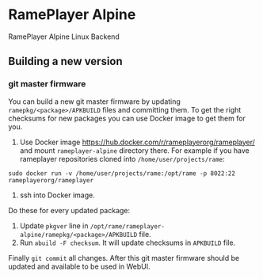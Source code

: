 # RamePlayer Alpine
RamePlayer Alpine Linux Backend

## Building a new version

### git master firmware

You can build a new git master firmware by updating `ramepkg/<package>/APKBUILD` files and committing them. To get the right checksums for new packages you can use Docker image to get them for you.

1. Use Docker image https://hub.docker.com/r/rameplayerorg/rameplayer/ and mount `rameplayer-alpine` directory there. For example if you have rameplayer repositories cloned into `/home/user/projects/rame`:

  ```sudo docker run -v /home/user/projects/rame:/opt/rame -p 8022:22 rameplayerorg/rameplayer```

1. ssh into Docker image.

Do these for every updated package:

1. Update `pkgver` line in `/opt/rame/rameplayer-alpine/ramepkg/<package>/APKBUILD` file.
1. Run `abuild -F checksum`. It will update checksums in `APKBUILD` file.

Finally `git commit` all changes. After this git master firmware should be updated and available to be used in WebUI.
